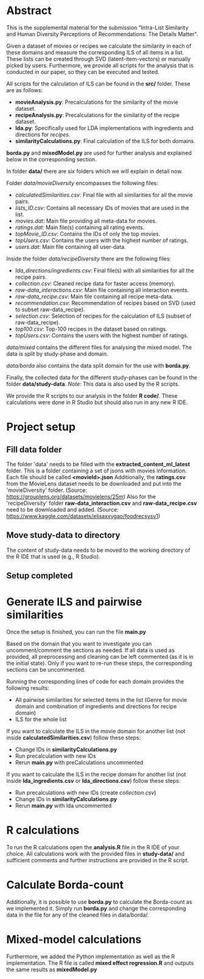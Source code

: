 Abstract
=======
This is the supplemental material for the submission "Intra-List Similarity and Human Diversity Perceptions of Recommendations: The Details Matter". 

Given a dataset of movies or recipes we calculate the similarity in each of these domains and measure the corresponding ILS of all items in a list.
These lists can be created through SVD (latent-item-vectors) or manually picked by users. 
Furthermore, we provide all scripts for the analysis that is conducted in our paper, so they can be executed and tested.

All scripts for the calculation of ILS can be found in the **src/** folder.
These are as follows:
- **movieAnalysis.py**: Precalculations for the similarity of the movie dataset. 
- **recipeAnalysis.py**: Precalculations for the similarity of the recipe dataset.
- **lda.py**: Specifically used for LDA implementations with ingredients and directions for *recipes*.
- **similarityCalculations.py**: Final calculation of the ILS for both domains.

**borda.py** and **mixedModel.py** are used for further analysis and explained below in the corresponding section.

In folder **data/** there are six folders which we will explain in detail now.

Folder *data/movieDiversity* encompasses the following files:
- *calculatedSimilarities.csv*: Final file with all similarities for all the movie pairs.
- *lists_ID.csv*: Contains all necessary IDs of movies that are used in the list.
- *movies.dat*: Main file providing all meta-data for movies.
- *ratings.dat*: Main file(s) containing all rating events.
- *topMovie_ID.csv*: Contains the IDs of only the top movies.
- *topUsers.csv*: Contains the users with the highest number of ratings.
- *users.dat*: Main file containing all user-data.

Inside the folder *data/recipeDiversity* there are the following files:
- *lda_directions/ingredients.csv*: Final file(s) with all similarities for all the recipe pairs.
- *collection.csv*: Cleaned recipe data for faster access (memory).
- *raw-data_interactions.csv*: Main file containing all interaction events.
- *raw-data_recipe.csv*: Main file containing all recipe meta-data.
- *recommendation.csv*: Recommendation of recipes based on SVD (used to subset raw-data_recipe).
- *selection.csv*: Selection of recipes for the calculation of ILS (subset of raw-data_recipe).
- *top100.csv*: Top-100 recipes in the dataset based on ratings.
- *topUsers.csv*: Contains the users with the highest number of ratings.

*data/mixed* contains the different files for analysing the mixed model. The data is split by study-phase and domain.

*data/borda* also contains the data split domain for the use with **borda.py**.
 
 Finally, the collected data for the different study-phases can be found in the folder **data/study-data**.
 *Note:* This data is also used by the R scripts. 
 
 We provide the R scripts to our analysis in the folder **R code/**.
 These calculations were done in R Studio but should also run in any new R IDE.

Project setup
=======
Fill data folder
------
The folder 'data' needs to be filled with the **extracted_content_ml_latest** folder. This is a folder containing a set of jsons with movies information. Each file should be called **\<movieId\>.json**
Additionally, the **ratings.csv** from the MovieLens dataset needs to be downloaded and put into the 'movieDiversity' folder. (Source: https://grouplens.org/datasets/movielens/25m)
Also for the 'recipeDiversity' folder **raw-data_interaction.csv** and **raw-data_recipe.csv** need to be downloaded and added. (Source: https://www.kaggle.com/datasets/elisaxxygao/foodrecsysv1)

Move study-data to directory
------
The content of study-data needs to be moved to the working directory of the R IDE that is used (e.g., R Studio).

Setup completed
------

Generate ILS and pairwise similarities
======
Once the setup is finished, you can run the file **__main__.py**

Based on the domain that you want to investigate you can uncomment/comment the sections as needed.
If all data is used as provided, all preprocessing and cleaning can be left commented (as it is in the initial state).
Only if you want to re-run these steps, the corresponding sections can be uncommented.

Running the corresponding lines of code for each domain provides the following results:
- All pairwise similarities for selected items in the list (Genre for movie domain and combination of ingredients and directions for recipe domain)
- ILS for the whole list 

If you want to calculate the ILS in the movie domain for another list (not inside **calculatedSimilarities.csv**) follow these steps:
- Change IDs in **similarityCalculations.py**
- Run precalculation with new IDs
- Rerun **__main__.py** with preCalculations uncommented

If you want to calculate the ILS in the recipe domain for another list (not inside **lda_ingredients.csv** or **lda_directions.csv**) follow these steps:
- Run precalculations with new IDs (create *collection.csv*)
- Change IDs in **similarityCalculations.py**
- Rerun **__main__.py** with lda uncommented

R calculations
=====
To run the R calculations open the **analysis.R** file in the R IDE of your choice.
All calculations work with the provided files in **study-data/** and sufficient comments and further instructions are provided in the R script.

Calculate Borda-count
=====
Additionally, it is possible to use **borda.py** to calculate the Borda-count as we implemented it.
Simply run **borda.py** and change the corresponding data in the file for any of the cleaned files in data/borda/.

Mixed-model calculations
=====
Furthermore, we added the Python implementation as well as the R implementation.
The R file is called **mixed effect regression.R** and outputs the same results as **mixedModel.py**
